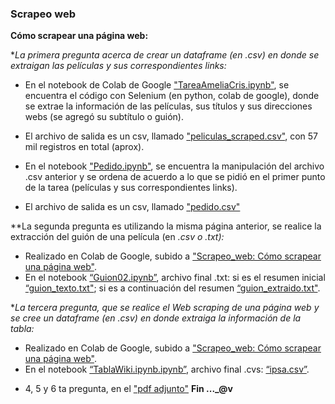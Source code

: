 ### Scrapeo web
**Cómo scrapear una página web:**

**La primera pregunta acerca de crear un dataframe (en *.csv) en donde se extraigan las películas y sus correspondientes links:**
* En el notebook de Colab de Google ["TareaAmeliaCris.ipynb"](https://github.com/melinnicri/Scrapeo_web/blob/main/TareaAmeliaCris.ipynb), se encuentra el código con Selenium (en python, colab de google), donde se extrae la información de las películas, sus títulos y sus direcciones webs (se agregó su subtítulo o guión).
* El archivo de salida es un csv, llamado ["peliculas_scraped.csv"](https://github.com/melinnicri/Scrapeo_web/blob/main/peliculas_scraped.csv), con 57 mil registros en total (aprox).

* En el notebook ["Pedido.ipynb"](https://github.com/melinnicri/Scrapeo_web/blob/main/Pedido.ipynb), se encuentra la manipulación del archivo .csv anterior y se ordena de acuerdo a lo que se pidió en el primer punto de la tarea (películas y sus correspondientes links).
* El archivo de salida es un csv, llamado ["pedido.csv"](https://github.com/melinnicri/Scrapeo_web/blob/main/pedido.csv)


**La segunda pregunta es utilizando la misma página anterior, se realice la extracción del guión de una película (en *.csv o *.txt):**
* Realizado en Colab de Google, subido a ["Scrapeo_web: Cómo scrapear una página web"](https://github.com/melinnicri/Scrapeo_web).
* En el notebook [“Guion02.ipynb”](https://github.com/melinnicri/Scrapeo_web/blob/main/Guion02.ipynb), archivo final .txt: si es el resumen inicial
[“guion_texto.txt"](https://github.com/melinnicri/Scrapeo_web/blob/main/guion_texto.txt); si es a continuación del resumen
[“guion_extraido.txt"](https://github.com/melinnicri/Scrapeo_web/blob/main/guion_extraido.txt).


**La tercera pregunta, que se realice el Web scraping de una página web y se cree un dataframe (en *.csv) en donde extraiga la información de la tabla:**
* Realizado en Colab de Google, subido a ["Scrapeo_web: Cómo scrapear una página web"](https://github.com/melinnicri/Scrapeo_web).
* En el notebook [“TablaWiki.ipynb.ipynb”](https://github.com/melinnicri/Scrapeo_web/blob/main/TablaWiki.ipynb),
archivo final .cvs: [“ipsa.csv”](https://github.com/melinnicri/Scrapeo_web/blob/main/ipsa.csv).

- 4, 5 y 6 ta pregunta, en el ["pdf adjunto"](https://github.com/melinnicri/Scrapeo_web/blob/main/Evaluaci%C3%B3n%20Web%20ScrapingAH.pdf)
  **Fin ..._@v**

